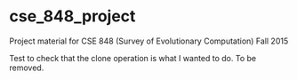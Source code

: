 # cse_848_project
Project material for CSE 848 (Survey of Evolutionary Computation) Fall 2015

Test to check that the clone operation is what I wanted to do. To be removed.
